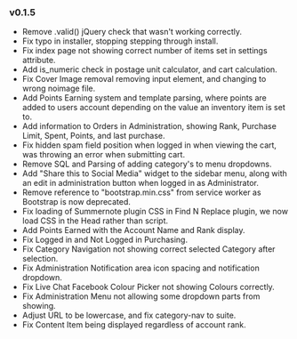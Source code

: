 ### v0.1.5
- Remove .valid() jQuery check that wasn't working correctly.
- Fix typo in installer, stopping stepping through install.
- Fix index page not showing correct number of items set in settings attribute.
- Add is_numeric check in postage unit calculator, and cart calculation.
- Fix Cover Image removal removing input element, and changing to wrong noimage file.
- Add Points Earning system and template parsing, where points are added to users account depending on the value an inventory item is set to.
- Add information to Orders in Administration, showing Rank, Purchase Limit, Spent, Points, and last purchase.
- Fix hidden spam field position when logged in when viewing the cart, was throwing an error when submitting cart.
- Remove SQL and Parsing of adding category's to menu dropdowns.
- Add "Share this to Social Media" widget to the sidebar menu, along with an edit in administration button when logged in as Administrator.
- Remove reference to "bootstrap.min.css" from service worker as Bootstrap is now deprecated.
- Fix loading of Summernote plugin CSS in Find N Replace plugin, we now load CSS in the Head rather than script.
- Add Points Earned with the Account Name and Rank display.
- Fix Logged in and Not Logged in Purchasing.
- Fix Category Navigation not showing correct selected Category after selection.
- Fix Administration Notification area icon spacing and notification dropdown.
- Fix Live Chat Facebook Colour Picker not showing Colours correctly.
- Fix Administration Menu not allowing some dropdown parts from showing.
- Adjust URL to be lowercase, and fix category-nav to suite.
- Fix Content Item being displayed regardless of account rank.
